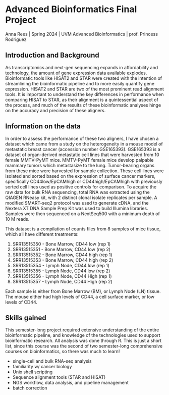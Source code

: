# Advanced Bioinformatics Final Project
Anna Rees | Spring 2024 |
UVM Advanced Bioinformatics | prof. Princess Rodriguez

## Introduction and Background
As transcriptomics and next-gen sequencing expands in affordability and technology, the amount of gene expression data available explodes. Bioinformatic tools like HISAT2 and STAR were created with the intention of streamlining the bioinformatic pipeline and to more easily quantify gene expression. HISAT2 and STAR are two of the most prominent read alignment tools. It is important to understand the key differences in performance when comparing HISAT to STAR, as their alignment is a quintessential aspect of the process, and much of the results of these bioinformatic analyses hinge on the accuracy and precision of these aligners.

## Information on the data
In order to assess the performance of these two aligners, I have chosen a dataset which came from a study on the heterogeneity in a mouse model of metastatic breast cancer (accession number GSE165393). 
  GSE165393 is a dataset of organ-derived metastatic cell lines that were harvested from 10 female MMTV-PyMT mice. MMTV-PyMT female mice develop palpable mammary tumors which metastasize to the lung. Tumor-bearing organs from these mice were harvested for sample collection. These cell lines were isolated and sorted based on the expression of surface cancer markers, specifically CD44low/EpCAMhigh or CD44high/EpCAMhigh with previously sorted cell lines used as positive controls for comparison. To acquire the raw data for bulk RNA sequencing, total RNA was extracted using the QIAGEN RNeasy kit, with 2 distinct clonal isolate replicates per sample. A modified SMART-seq2 protocol was used to generate cDNA, and the Nextera XT DNA Sample Prep Kit was used to build Illumina libraries. Samples were then sequenced on a NextSeq500 with a minimum depth of 10 M reads.


This dataset is a compilation of counts files from 8 samples of mice tissue, which all have different treatments:

1. SRR13515350 - Bone Marrow, CD44 low (rep 1)
2. SRR13515351 - Bone Marrow, CD44 low (rep 2)
3. SRR13515352 - Bone Marrow, CD44 high (rep 1)
4. SRR13515353 - Bone Marrow, CD44 high (rep 2)
5. SRR13515354 - Lymph Node, CD44 low (rep 1)
6. SRR13515355 - Lymph Node, CD44 low (rep 2)
7. SRR13515356 - Lymph Node, CD44 High (rep 1)
8. SRR13515357 - Lymph Node, CD44 High (rep 2)

Each sample is either from Bone Marrow (BM), or Lymph Node (LN) tissue. The mouse either had high levels of CD44, a cell surface marker, or low levels of CD44.

## Skills gained
This semester-long project required extensive understanding of the entire bioinformatic pipeline, and knowledge of the technologies used to support bioinformatic research. All analysis was done through R. This is just a short list, since this course was the second of two semester-long comprehensive courses on bioinformatics, so there was much to learn!

- single-cell and bulk RNA-seq analysis
- familiarity w/ cancer biology
- Unix shell scripting
- Sequence alignment tools (STAR and HISAT)
- NGS workflow, data analysis, and pipeline management
- batch correction  
